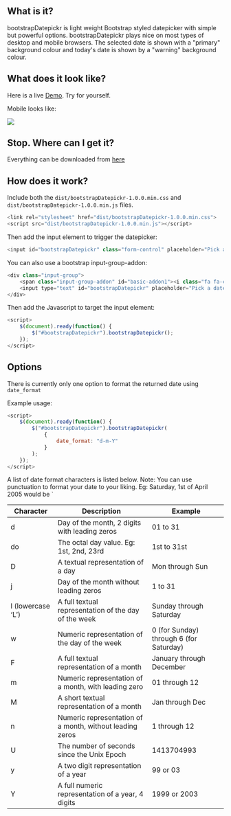 ## What is it?

bootstrapDatepickr is light weight Bootstrap styled datepicker with simple but powerful options. bootstrapDatepickr plays nice on most types of desktop and mobile browsers. The selected date is shown with a "primary" background colour and today's date is shown by a "warning" background colour.

## What does it look like?

Here is a live [Demo](http://mrvautin.github.io/bootstrapDatepickr.html). Try for yourself.

Mobile looks like:

![](http://mrvautin.github.io/images/bootstrapDatepickr-mobileexample-small.jpg)

## Stop. Where can I get it?

Everything can be downloaded from [here](https://github.com/mrvautin/bootstrapDatepickr/archive/master.zip)

## How does it work?

Include both the `dist/bootstrapDatepickr-1.0.0.min.css` and `dist/bootstrapDatepickr-1.0.0.min.js` files.

```javascript
<link rel="stylesheet" href="dist/bootstrapDatepickr-1.0.0.min.css">
<script src="dist/bootstrapDatepickr-1.0.0.min.js"></script>
```

Then add the input element to trigger the datepicker:

```javascript
<input id="bootstrapDatepickr" class="form-control" placeholder="Pick a date">
```

You can also use a bootstrap input-group-addon:

```javascript
<div class="input-group">
	<span class="input-group-addon" id="basic-addon1"><i class="fa fa-calendar"></i></span>
	<input type="text" id="bootstrapDatepickr" placeholder="Pick a date" class="form-control">
</div>
```

Then add the Javascript to target the input element:

```javascript
<script>
	$(document).ready(function() {
		$("#bootstrapDatepickr").bootstrapDatepickr();
	});
</script>
```

## Options

There is currently only one option to format the returned date using `date_format`

Example usage:

```javascript
<script>
	$(document).ready(function() {
		$("#bootstrapDatepickr").bootstrapDatepickr(
			{
				date_format: "d-m-Y"
			}
		);
	});
</script>
```

A list of date format characters is listed below. Note: You can use punctuation to format your date to your liking. Eg: Saturday, 1st of April 2005 would be ` 

|Character|Description|Example|
|--- |--- |--- |
|d|Day of the month, 2 digits with leading zeros|01 to 31|
|do|The octal day value. Eg: 1st, 2nd, 23rd|1st to 31st|
|D|A textual representation of a day|Mon through Sun|
|j|Day of the month without leading zeros|1 to 31|
|l (lowercase ‘L’)|A full textual representation of the day of the week|Sunday through Saturday|
|w|Numeric representation of the day of the week|0 (for Sunday) through 6 (for Saturday)|
|F|A full textual representation of a month|January through December|
|m|Numeric representation of a month, with leading zero|01 through 12|
|M|A short textual representation of a month|Jan through Dec|
|n|Numeric representation of a month, without leading zeros|1 through 12|
|U|The number of seconds since the Unix Epoch|1413704993|
|y|A two digit representation of a year|99 or 03|
|Y|A full numeric representation of a year, 4 digits|1999 or 2003|